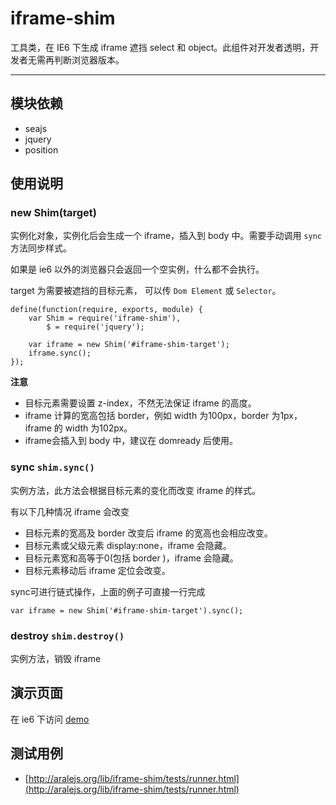 # iframe-shim

工具类，在 IE6 下生成 iframe 遮挡 select 和 object。此组件对开发者透明，开发者无需再判断浏览器版本。

---

## 模块依赖

* seajs
* jquery
* position

## 使用说明

### new Shim(target)

实例化对象，实例化后会生成一个 iframe，插入到 body 中。需要手动调用 `sync` 方法同步样式。

如果是 ie6 以外的浏览器只会返回一个空实例，什么都不会执行。

target 为需要被遮挡的目标元素， 可以传 `Dom Element` 或 `Selector`。


```
define(function(require, exports, module) {
	var Shim = require('iframe-shim'),
		$ = require('jquery');
	
	var iframe = new Shim('#iframe-shim-target');
	iframe.sync();	
});
```

**注意**

* 目标元素需要设置 z-index，不然无法保证 iframe 的高度。
* iframe 计算的宽高包括 border，例如 width 为100px，border 为1px，iframe 的 width 为102px。
* iframe会插入到 body 中，建议在 domready 后使用。


### sync `shim.sync()`

实例方法，此方法会根据目标元素的变化而改变 iframe 的样式。

有以下几种情况 iframe 会改变

* 目标元素的宽高及 border 改变后 iframe 的宽高也会相应改变。 
* 目标元素或父级元素 display:none，iframe 会隐藏。
* 目标元素宽和高等于0(包括 border )，iframe 会隐藏。
* 目标元素移动后 iframe 定位会改变。

sync可进行链式操作，上面的例子可直接一行完成

```
var iframe = new Shim('#iframe-shim-target').sync();
```


### destroy `shim.destroy()`

实例方法，销毁 iframe

## 演示页面

在 ie6 下访问 [demo](http://aralejs.org/lib/iframe-shim/examples/iframe-shim.html)

## 测试用例

* [http://aralejs.org/lib/iframe-shim/tests/runner.html](http://aralejs.org/lib/iframe-shim/tests/runner.html)
